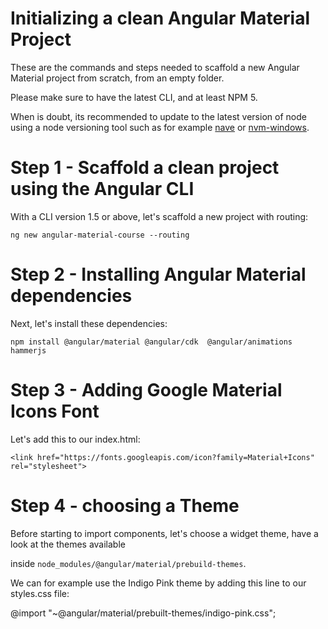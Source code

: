 
# Initializing a clean Angular Material Project

These are the commands and steps needed to scaffold a new Angular Material project from scratch,
from an empty folder.

Please make sure to have the latest CLI, and at least NPM 5.

When is doubt, its recommended to update to the latest version of node using a node versioning tool
such as for example [nave](https://github.com/isaacs/nave) or [nvm-windows](https://github.com/coreybutler/nvm-windows).

# Step 1 - Scaffold a clean project using the Angular CLI

With a CLI version 1.5 or above, let's scaffold a new project with routing:

    ng new angular-material-course --routing

# Step 2 - Installing Angular Material dependencies

Next, let's install these dependencies:

    npm install @angular/material @angular/cdk  @angular/animations hammerjs

# Step 3 - Adding Google Material Icons Font

Let's add this to our index.html:

    <link href="https://fonts.googleapis.com/icon?family=Material+Icons" rel="stylesheet">

# Step 4 - choosing a Theme

Before starting to import components, let's choose a widget theme, have a look at the themes available

inside `node_modules/@angular/material/prebuild-themes`.

We can for example use the Indigo Pink theme by adding this line to our styles.css file:

@import "~@angular/material/prebuilt-themes/indigo-pink.css";